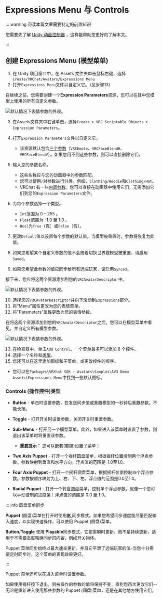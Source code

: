 # Expressions Menu 与 Controls
<!--标题需要再修改-->
::: warning 阅读本篇文章需要特定的前置知识

您需要先了解 [Unity 动画控制器](https://docs.unity3d.com/cn/2019.4/Manual/class-AnimatorController.html) ，这样能帮助您更好的了解本文。

:::

## 创建 Expressions Menu (模型菜单)

1. 在 Unity 项目窗口中，在 Assets 文件夹单击鼠标右键，选择`Create/VRChat/Avatars/Expressions Menu`
2. 打开`Expressions Menu`文件以自定义它。（见步骤13）

在继续之前，您需要创建一个**Expression Parameters**资源，您可以在其中您模型上使用的所有自定义参数。

![默认情况下表情参数的外观。](/img/avatars/animator-parameters/params-default.png)

3. 在Assets文件夹中右键单击，选择`Create > VRC Scriptable Objects > Expression Parameters`。
4. 打开`Expression Parameters`文件以自定义它。

    - 该资源默认包含[三个参数](https://creators.vrchat.com/avatars/animator-parameters/#default-av3-aliasing)（`VRCEmote`、`VRCFaceBlendH`、`VRCFaceBlendV`）。如果您用不到这些参数，则可以直接删除它们，
5. 输入您的参数名称。
    - 这些名称应与您的动画器中的参数匹配。
    - 您可以使用`/`对参数进行分类。例如，`Clothing/Hoodie`和`Clothing/Hat`。
    - VRChat 有一些[内置参数](https://creators.vrchat.com/avatars/animator-parameters/#parameters)。您可以直接在动画器中使用它们，无需添加它们到您的`Expression Parameters`文件。
6. 为每个参数选择一个类型。

    - `Int`范围为 0 - 255 。
    - `Float`范围为 -1.0 至 1.0 。
    - `Bool`为`True`（真）或`False`（假）。
7. 更改`Default`值以设置每个参数的默认值。当模型被重置时，参数将恢复为此值。
8. 如果您希望某个自定义参数的值不会随着切换世界或模型被重置，请启用`Saved`。
9. 如果您希望此参数的值应同步给所有远端玩家，请启用`Synced`。

接下来，您应将这两个资源添加到您的`VRCAvatarDescriptor`中。

![默认情况下表情参数的外观。](/img/avatars/animator-parameters/avatar-descriptor-params.png)

10. 选择您的`VRCAvatarDescriptor`并向下滚动到`Expressions`部分。
11. 将“Menu”属性更改为您的表情菜单。
12. 将“Parameters”属性更改为您的表情参数。

在将这两个资源添加到您的`VRCAvatarDescriptor`之后，您可以在模型菜单中看见，并自定义所有模型参数。

![默认情况下表情参数的外观。](/img/avatars/animator-parameters/menu-default.png)

13. 在检查器中，单击`Add Control`。一个菜单最多可以添加 8 个控件。
14. 选择一个名称和[类型](/avatars/expression-menu-and-controls#types-of-controls)。
15. 您还可以在这里添加图标和子菜单，或更改控件的顺序。
  - 您可以在`Packages\VRXhat SDK - Avatars\Samples\AV3 Demo Assets\Expressions Menu`中找到一些默认图标。

### Controls (操作控件)类型

* **Button** - 单击时设置参数，在发送同步值或重置模型的一秒钟后重置参数。不能长按。
* **Toggle** - 打开开关时设置参数，关闭开关时重置参数。
* **Sub-Menu** - 打开另一个模型菜单。此外，如果进入该菜单时设置了参数，则退出该菜单时将重置该参数。
  * **重要提示：** 您可以嵌套(套娃)设置子菜单！

* **Two Axis Puppet** - 打开一个摇杆圆盘菜单，根据摇杆位置控制两个浮点参数。参数映射到垂直和水平方向。浮点值的范围是-1.0至1.0。
* **Four Axis Puppet** - 打开一个摇杆圆盘菜单，根据摇杆位置控制四个浮点参数。参数按顺序映射为上、右、下、左。浮点值的范围是0.0至1.0。
* **Radial Puppet** - 打开一个转盘圆盘菜单，控制单个浮点参数，就像一个您可以手动控制的进度条！浮点值的范围是 0.0 至 1.0。

::: info 圆盘菜单同步

**Puppet** (圆盘)菜单在打开时使用[**IK** ](/creators.vrchat.com/avatars/animator-parameters#参数同步模式)同步模式。如果您希望同步速度能尽量匹配输入速度，以实现快速操作，可以使用 Puppet (圆盘)菜单。

**Button**/**Toggle** 使用 **Playable**同步模式，它按需瞬时更新，而不是持续更新，适用于不需要高度精确同步的内容，例如开关物体。

Puppet 菜单同步始终以最大速率更新，并且它平滑了远端玩家的值-当您十分需要定时同步时，这个菜单的表现效果更好。

:::

Puppet 菜单还可以在进入菜单时设置参数。

如果使用摇杆按下退出，则被操作的参数的值将保持不变，直到您再次更改它们--无论是重新进入使用那些参数的 Puppet (圆盘)菜单，还是在其他地方使用它们。
<!--是否替换需要再考虑-->
<!--这里批量替换了control，考虑到control在中文社区不是一个常用的概念-->